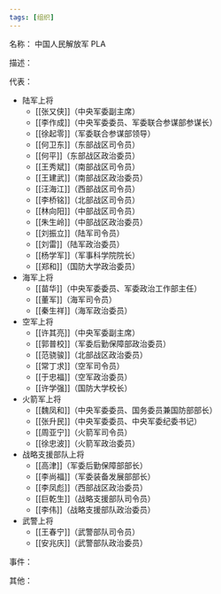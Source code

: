 ```yaml
---
tags: [组织]
---
```


名称：
中国人民解放军 PLA

描述：

代表：
- 陆军上将
	- [[张又侠]]（中央军委副主席） 
	- [[李作成]]（中央军委委员、军委联合参谋部参谋长）
	- [[徐起零]]（军委联合参谋部领导）
	- [[何卫东]]（东部战区司令员）
	- [[何平]]（东部战区政治委员）
	- [[王秀斌]]（南部战区司令员）
	- [[王建武]]（南部战区政治委员）
	- [[汪海江]]（西部战区司令员）
	- [[李桥铭]]（北部战区司令员）
	- [[林向阳]]（中部战区司令员）
	- [[朱生岭]]（中部战区政治委员）
	- [[刘振立]]（陆军司令员）
	- [[刘雷]]（陆军政治委员）
	- [[杨学军]]（军事科学院院长）
	- [[郑和]]（国防大学政治委员）
- 海军上将
	- [[苗华]]（中央军委委员、军委政治工作部主任）
	- [[董军]]（海军司令员）
	- [[秦生祥]]（海军政治委员）
- 空军上将
	- [[许其亮]]（中央军委副主席）
	- [[郭普校]]（军委后勤保障部政治委员）
	- [[范骁骏]]（北部战区政治委员）
	- [[常丁求]]（空军司令员）
	- [[于忠福]]（空军政治委员）
	- [[许学强]]（国防大学校长）
- 火箭军上将
	- [[魏凤和]]（中央军委委员、国务委员兼国防部部长）
	- [[张升民]]（中央军委委员、中央军委纪委书记）
	- [[周亚宁]]（火箭军司令员）
	- [[徐忠波]]（火箭军政治委员）
- 战略支援部队上将
	- [[高津]]（军委后勤保障部部长）
	- [[李尚福]]（军委装备发展部部长）
	- [[李凤彪]]（西部战区政治委员）
	- [[巨乾生]]（战略支援部队司令员）
	- [[李伟]]（战略支援部队政治委员）
- 武警上将
	- [[王春宁]]（武警部队司令员）
	- [[安兆庆]]（武警部队政治委员）

事件：

其他：
